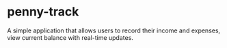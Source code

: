 # penny-track
A simple application that allows users to record their income and expenses, view current balance with real-time updates.
